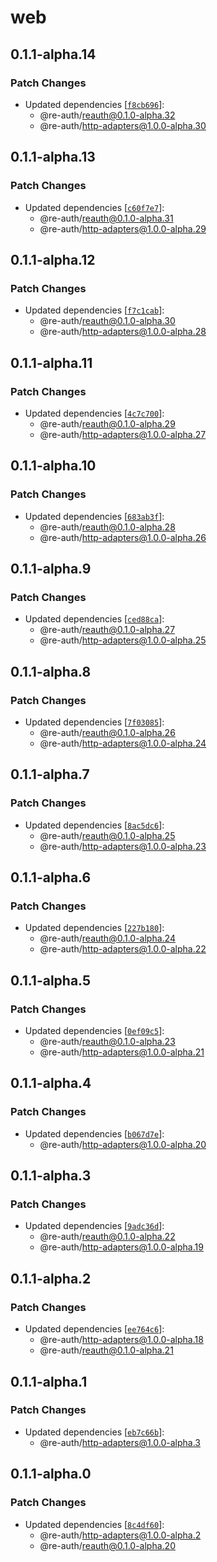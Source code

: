 # web

## 0.1.1-alpha.14

### Patch Changes

- Updated dependencies [[`f8cb696`](https://github.com/SOG-web/reauth/commit/f8cb6964579edf1b158a3da1f9dbf5a9ec2df66f)]:
  - @re-auth/reauth@0.1.0-alpha.32
  - @re-auth/http-adapters@1.0.0-alpha.30

## 0.1.1-alpha.13

### Patch Changes

- Updated dependencies [[`c60f7e7`](https://github.com/SOG-web/reauth/commit/c60f7e7682658435b9fdeaaf4a19b9c39c318a36)]:
  - @re-auth/reauth@0.1.0-alpha.31
  - @re-auth/http-adapters@1.0.0-alpha.29

## 0.1.1-alpha.12

### Patch Changes

- Updated dependencies [[`f7c1cab`](https://github.com/SOG-web/reauth/commit/f7c1cab417685ed4716aa3f4d6c3b5b6dbd95085)]:
  - @re-auth/reauth@0.1.0-alpha.30
  - @re-auth/http-adapters@1.0.0-alpha.28

## 0.1.1-alpha.11

### Patch Changes

- Updated dependencies [[`4c7c700`](https://github.com/SOG-web/reauth/commit/4c7c7001fcb3c6c6660174d6af73420c035278ff)]:
  - @re-auth/reauth@0.1.0-alpha.29
  - @re-auth/http-adapters@1.0.0-alpha.27

## 0.1.1-alpha.10

### Patch Changes

- Updated dependencies [[`683ab3f`](https://github.com/SOG-web/reauth/commit/683ab3f84dd8ffe1f715cc44f2ca19cdb3ce8ac9)]:
  - @re-auth/reauth@0.1.0-alpha.28
  - @re-auth/http-adapters@1.0.0-alpha.26

## 0.1.1-alpha.9

### Patch Changes

- Updated dependencies [[`ced88ca`](https://github.com/SOG-web/reauth/commit/ced88ca21aaeb5df4cb00c819e1af4990d3ba6f4)]:
  - @re-auth/reauth@0.1.0-alpha.27
  - @re-auth/http-adapters@1.0.0-alpha.25

## 0.1.1-alpha.8

### Patch Changes

- Updated dependencies [[`7f03085`](https://github.com/SOG-web/reauth/commit/7f030853c77e2d0ff7290340ca1213769cec1897)]:
  - @re-auth/reauth@0.1.0-alpha.26
  - @re-auth/http-adapters@1.0.0-alpha.24

## 0.1.1-alpha.7

### Patch Changes

- Updated dependencies [[`8ac5dc6`](https://github.com/SOG-web/reauth/commit/8ac5dc6e59143e060bf0f3fe1c42a92e438fd77b)]:
  - @re-auth/reauth@0.1.0-alpha.25
  - @re-auth/http-adapters@1.0.0-alpha.23

## 0.1.1-alpha.6

### Patch Changes

- Updated dependencies [[`227b180`](https://github.com/SOG-web/reauth/commit/227b1802d88c75bf00f5cbf4a3b5f81152f933db)]:
  - @re-auth/reauth@0.1.0-alpha.24
  - @re-auth/http-adapters@1.0.0-alpha.22

## 0.1.1-alpha.5

### Patch Changes

- Updated dependencies [[`0ef09c5`](https://github.com/SOG-web/reauth/commit/0ef09c5909297b33a7c3106321cca3c200c09d4b)]:
  - @re-auth/reauth@0.1.0-alpha.23
  - @re-auth/http-adapters@1.0.0-alpha.21

## 0.1.1-alpha.4

### Patch Changes

- Updated dependencies [[`b067d7e`](https://github.com/SOG-web/reauth/commit/b067d7ea5125ea87ad9e594d8ce6cd85e9f7051c)]:
  - @re-auth/http-adapters@1.0.0-alpha.20

## 0.1.1-alpha.3

### Patch Changes

- Updated dependencies [[`9adc36d`](https://github.com/SOG-web/reauth/commit/9adc36d8680cba77dcdc0f814e92993821a48e1a)]:
  - @re-auth/reauth@0.1.0-alpha.22
  - @re-auth/http-adapters@1.0.0-alpha.19

## 0.1.1-alpha.2

### Patch Changes

- Updated dependencies [[`ee764c6`](https://github.com/SOG-web/reauth/commit/ee764c698ac4c476bd119f7e6e7f7a523e774a20)]:
  - @re-auth/http-adapters@1.0.0-alpha.18
  - @re-auth/reauth@0.1.0-alpha.21

## 0.1.1-alpha.1

### Patch Changes

- Updated dependencies [[`eb7c66b`](https://github.com/SOG-web/reauth/commit/eb7c66beab019cc8a79d576a854dbfa72a2b7a61)]:
  - @re-auth/http-adapters@1.0.0-alpha.3

## 0.1.1-alpha.0

### Patch Changes

- Updated dependencies [[`8c4df60`](https://github.com/SOG-web/reauth/commit/8c4df60440899c162a8a40e83d9df5325c91c80f)]:
  - @re-auth/http-adapters@1.0.0-alpha.2
  - @re-auth/reauth@0.1.0-alpha.20
